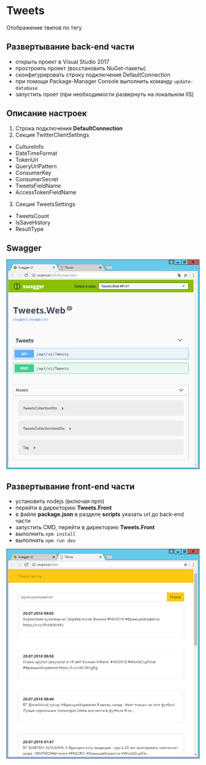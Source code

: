 # Tweets

Отображение твитов по тегу

## Развертывание back-end части
- открыть проект в Visual Studio 2017
- простроить проект (восстановить NuGet-пакеты)
- сконфигурировать строку подключения DefaultConnection
- при помощи Package-Manager Console выполнить команду `update-database`
- запустить проет (при необходимости развернуть на локальном IIS)

## Описание настроек
1. Строка подключения **DefaultConnection**
2. Секция TwitterClientSettings
- CultureInfo
- DateTimeFormat
- TokenUrl
- QueryUrlPattern
- ConsumerKey
- ConsumerSecret
- TweetsFieldName
- AccessTokenFieldName
3. Секция TweetsSettings
- TweetsCount
- IsSaveHistory
- ResultType

## Swagger
![Swagger](/docs/swagger.png)

## Развертывание front-end части
- установить nodejs (включая npm)
- перейти в директорию **Tweets.Front**
- в файле **package.json** в разделе **scripts** указать url до back-end части
- запустить CMD, перейти в директорию **Tweets.Front** 
- выполнить `npm install`
- выполнить `npm run dev`

![app](/docs/app.png)
